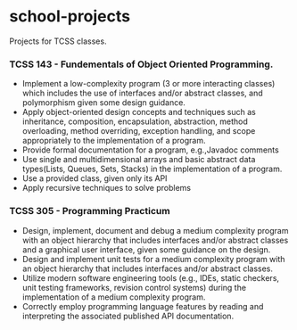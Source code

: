 # school-projects
Projects for TCSS classes.

### TCSS 143 - Fundementals of Object Oriented Programming.
* Implement a low-complexity program (3 or more interacting classes) which includes the use of interfaces and/or abstract classes, and polymorphism given some design guidance.
* Apply object-oriented design concepts and techniques such as inheritance, composition, encapsulation, abstraction, method overloading, method overriding, exception handling, and scope appropriately to the implementation of a program.
* Provide formal documentation for a program, e.g.,Javadoc comments
* Use single and multidimensional arrays and basic abstract data types(Lists, Queues, Sets, Stacks) in the implementation of a program.
* Use a provided class, given only its API
* Apply recursive techniques to solve problems

### TCSS 305 - Programming Practicum
* Design, implement, document and debug a medium complexity program with an object hierarchy that includes interfaces and/or abstract classes and a graphical user interface, given some guidance on the design.
* Design and implement unit tests for a medium complexity program with an object hierarchy that includes interfaces and/or abstract classes.
* Utilize modern software engineering tools (e.g., IDEs, static checkers, unit testing frameworks, revision control systems) during the implementation of a medium complexity program.
* Correctly employ programming language features by reading and interpreting the associated published API documentation.

